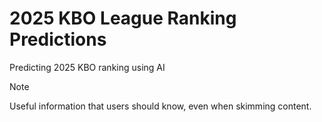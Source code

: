 # 2025 KBO League Ranking Predictions
Predicting 2025 KBO ranking using AI
> [!NOTE]
> Useful information that users should know, even when skimming content.
